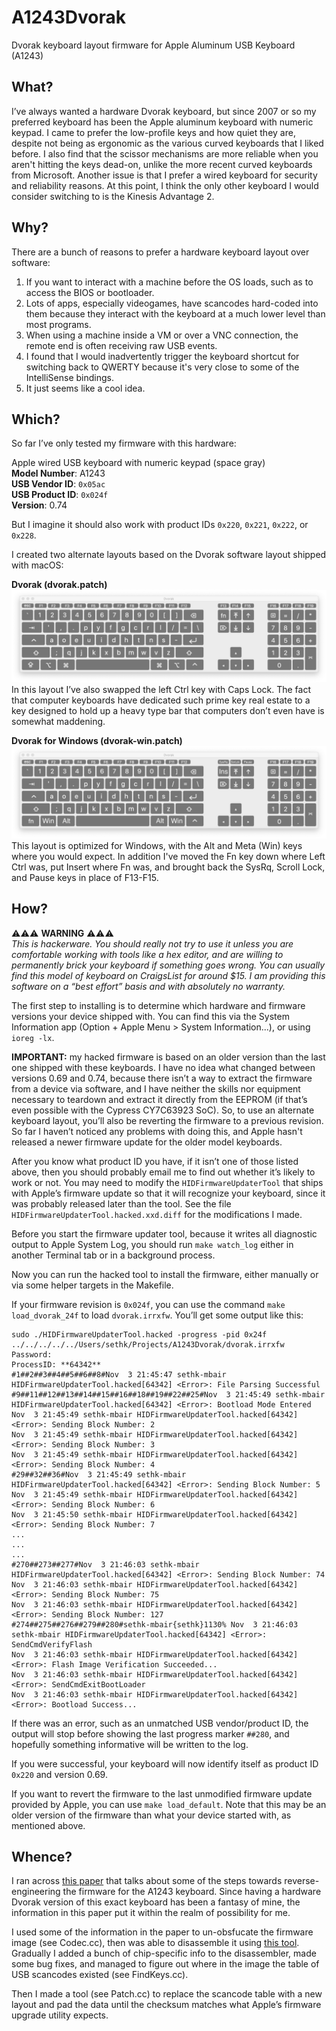 A1243Dvorak
===========
Dvorak keyboard layout firmware for Apple Aluminum USB Keyboard (A1243)

What?
-----
I’ve always wanted a hardware Dvorak keyboard, but since 2007 or so my preferred keyboard has been the Apple aluminum keyboard with numeric keypad. I came to prefer the low-profile keys and how quiet they are, despite not being as ergonomic as the various curved keyboards that I liked before. I also find that the scissor mechanisms are more reliable when you aren't hitting the keys dead-on, unlike the more recent curved keyboards from Microsoft. Another issue is that I prefer a wired keyboard for security and reliability reasons. At this point, I think the only other keyboard I would consider switching to is the Kinesis Advantage 2.

Why?
----
There are a bunch of reasons to prefer a hardware keyboard layout over software:
1. If you want to interact with a machine before the OS loads, such as to access the BIOS or bootloader.
2. Lots of apps, especially videogames, have scancodes hard-coded into them because they interact with the keyboard at a much lower level than most programs.
3. When using a machine inside a VM or over a VNC connection, the remote end is often receiving raw USB events.
4. I found that I would inadvertently trigger the keyboard shortcut for switching back to QWERTY because it's very close to some of the IntelliSense bindings.
5. It just seems like a cool idea.

Which?
------
So far I’ve only tested my firmware with this hardware:

Apple wired USB keyboard with numeric keypad (space gray)<br/>
**Model Number**: A1243<br/>
**USB Vendor ID**: `0x05ac`<br/>
**USB Product ID**: `0x024f`<br/>
**Version**: 0.74<br/>

But I imagine it should also work with product IDs `0x220`, `0x221`, `0x222`, or `0x228`.

I created two alternate layouts based on the Dvorak software layout shipped with macOS:

**Dvorak (dvorak.patch)**
![](https://raw.githubusercontent.com/sethk/A1243Dvorak/master/Images/dvorak.patch.png)
In this layout I’ve also swapped the left Ctrl key with Caps Lock. The fact that computer keyboards have dedicated such prime key real estate to a key designed to hold up a heavy type bar that computers don’t even have is somewhat maddening.

**Dvorak for Windows (dvorak-win.patch)**
![](https://raw.githubusercontent.com/sethk/A1243Dvorak/master/Images/dvorak-win.patch.png)
This layout is optimized for Windows, with the Alt and Meta (Win) keys where you would expect. In addition I've moved the Fn key down where Left Ctrl was, put Insert where Fn was, and brought back the SysRq, Scroll Lock, and Pause keys in place of F13-F15.

How?
----
⚠️⚠️⚠️ **WARNING** ⚠️⚠️⚠️<br/>
*This is hackerware. You should really not try to use it unless you are comfortable working with tools like a hex editor, and are willing to permanently brick your keyboard if something goes wrong. You can usually find this model of keyboard on CraigsList for around $15. I am providing this software on a “best effort” basis and with absolutely no warranty.*

The first step to installing is to determine which hardware and firmware versions your device shipped with. You can find this via the System Information app (Option + Apple Menu > System Information...), or using `ioreg -lx`.

**IMPORTANT:** my hacked firmware is based on an older version than the last one shipped with these keyboards. I have no idea what changed between versions 0.69 and 0.74, because there isn’t a way to extract the firmware from a device via software, and I have neither the skills nor equipment necessary to teardown and extract it directly from the EEPROM (if that’s even possible with the Cypress CY7C63923 SoC). So, to use an alternate keyboard layout, you’ll also be reverting the firmware to a previous revision. So far I haven’t noticed any problems with doing this, and Apple hasn't released a newer firmware update for the older model keyboards.

After you know what product ID you have, if it isn’t one of those listed above, then you should probably email me to find out whether it’s likely to work or not. You may need to modify the `HIDFirmwareUpdaterTool` that ships with Apple’s firmware update so that it will recognize your keyboard, since it was probably released later than the tool. See the file `HIDFirmwareUpdaterTool.hacked.xxd.diff` for the modifications I made.

Before you start the firmware updater tool, because it writes all diagnostic output to Apple System Log, you should run `make watch_log` either in another Terminal tab or in a background process.

Now you can run the hacked tool to install the firmware, either manually or via some helper targets in the Makefile.

If your firmware revision is `0x024f`, you can use the command `make load_dvorak_24f` to load `dvorak.irrxfw`. You’ll get some output like this:
```
sudo ./HIDFirmwareUpdaterTool.hacked -progress -pid 0x24f ../../../../../Users/sethk/Projects/A1243Dvorak/dvorak.irrxfw
Password:
ProcessID: **64342**
#1##2##3##4##5##6##8#Nov  3 21:45:47 sethk-mbair HIDFirmwareUpdaterTool.hacked[64342] <Error>: File Parsing Successful
#9##11##12##13##14##15##16##18##19##22##25#Nov  3 21:45:49 sethk-mbair HIDFirmwareUpdaterTool.hacked[64342] <Error>: Bootload Mode Entered
Nov  3 21:45:49 sethk-mbair HIDFirmwareUpdaterTool.hacked[64342] <Error>: Sending Block Number: 2 
Nov  3 21:45:49 sethk-mbair HIDFirmwareUpdaterTool.hacked[64342] <Error>: Sending Block Number: 3 
Nov  3 21:45:49 sethk-mbair HIDFirmwareUpdaterTool.hacked[64342] <Error>: Sending Block Number: 4 
#29##32##36#Nov  3 21:45:49 sethk-mbair HIDFirmwareUpdaterTool.hacked[64342] <Error>: Sending Block Number: 5 
Nov  3 21:45:49 sethk-mbair HIDFirmwareUpdaterTool.hacked[64342] <Error>: Sending Block Number: 6 
Nov  3 21:45:50 sethk-mbair HIDFirmwareUpdaterTool.hacked[64342] <Error>: Sending Block Number: 7 
...
...
...
#270##273##277#Nov  3 21:46:03 sethk-mbair HIDFirmwareUpdaterTool.hacked[64342] <Error>: Sending Block Number: 74 
Nov  3 21:46:03 sethk-mbair HIDFirmwareUpdaterTool.hacked[64342] <Error>: Sending Block Number: 75 
Nov  3 21:46:03 sethk-mbair HIDFirmwareUpdaterTool.hacked[64342] <Error>: Sending Block Number: 127 
#274##275##276##279##280#sethk-mbair{sethk}1130% Nov  3 21:46:03 sethk-mbair HIDFirmwareUpdaterTool.hacked[64342] <Error>: SendCmdVerifyFlash
Nov  3 21:46:03 sethk-mbair HIDFirmwareUpdaterTool.hacked[64342] <Error>: Flash Image Verification Succeeded...
Nov  3 21:46:03 sethk-mbair HIDFirmwareUpdaterTool.hacked[64342] <Error>: SendCmdExitBootLoader
Nov  3 21:46:03 sethk-mbair HIDFirmwareUpdaterTool.hacked[64342] <Error>: Bootload Success...
```

If there was an error, such as an unmatched USB vendor/product ID, the output will stop before showing the last progress marker `##280`, and hopefully something informative will be written to the log.

If you were successful, your keyboard will now identify itself as product ID `0x220` and version 0.69.

If you want to revert the firmware to the last unmodified firmware update provided by Apple, you can use `make load_default`. Note that this may be an older version of the firmware than what your device started with, as mentioned above.

Whence?
-------
I ran across [this paper](http://www.hakim.ws/BHUSA09/speakers/Chen_Reversing_Apple_Firmware/BlackHat-USA-09-Chen-Reversing-Apple-Firmware-Update-wp.pdf) that talks about some of the steps towards reverse-engineering the firmware for the A1243 keyboard. Since having a hardware Dvorak version of this exact keyboard has been a fantasy of mine, the information in this paper put it within the realm of possibility for me.

I used some of the information in the paper to un-obsfucate the firmware image (see Codec.cc), then was able to disassemble it using [this tool](https://github.com/jcwren/m8cdis). Gradually I added a bunch of chip-specific info to the disassembler, made some bug fixes, and managed to figure out where in the image the table of USB scancodes existed (see FindKeys.cc).

Then I made a tool (see Patch.cc) to replace the scancode table with a new layout and pad the data until the checksum matches what Apple’s firmware upgrade utility expects.
